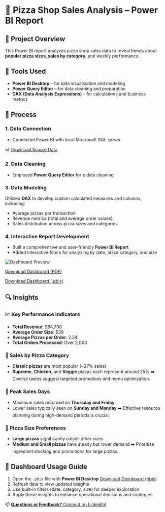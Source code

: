 # 🍕 Pizza Shop Sales Analysis – Power BI Report

## 📌 Project Overview

This Power BI report analyzes pizza shop sales data to reveal trends about **popular pizza sizes, sales by category**, and weekly performance. 

## 🧰 Tools Used

- **Power BI Desktop** – for data visualization and modeling
- **Power Query Editor** – for data cleaning and preparation
- **DAX (Data Analysis Expressions)** – for calculations and business metrics

## 🔄 Process

### 1. Data Connection
- Connected Power BI with local Mircrosoft SQL server

📊 [Download Source Data](Data/pizza_sales_excel_file.xlsx)

### 2. Data Cleaning
- Employed **Power Query Editor** for e data cleaning

### 3. Data Modeling
Utilized **DAX** to develop custom calculated measures and columns, including:
  - Average pizzas per transaction
  - Revenue metrics (total and average order values)
  - Sales distribution across pizza sizes and categories

 
### 4. Interactive Report Development
- Built a comprehensive and user-friendly **Power BI Report**
- Added interactive filters for analyzing by date, pizza category, and size
 
![Dashboard Preview](Report/Pizza_Shop_Report.png)

[Download Dashboard (PDF)](Report/Pizza_Shop_Report.pdf)

[Download Dashboard (.pbix)](Power_BI_report/Pizza_Shop.pbix)

## 🔍 Insights

### 📈 Key Performance Indicators
- **Total Revenue**: $64,700
- **Average Order Size**: $39
- **Average Pizzas per Order**: 2.34
- **Total Orders Processed**: Over 2,000

### 🍕 Sales by Pizza Category
- **Classic pizzas** are most popular (~27% sales)
- **Supreme**, **Chicken**, and **Veggie** pizzas each represent around 25%
➡️ Diverse tastes suggest targeted promotions and menu optimization.

### 📅 Peak Sales Days
- Maximum sales recorded on **Thursday and Friday**
- Lower sales typically seen on **Sunday and Monday**
➡️ Effective resource planning during high-demand periods is crucial.

### 📏 Pizza Size Preferences
- **Large pizzas** significantly outsell other sizes
- **Medium and Small pizzas** have steady but lower demand
➡️ Prioritize ingredient stocking and promotions for large pizzas.

## 🚀 Dashboard Usage Guide

1. Open the `.pbix` file with **Power BI Desktop**
   [Download Dashboard (pbix)](Power_BI_report/Pizza_Shop.pbix)
2. Refresh data to view updated insights
3. Use built-in filters (date, category, size) for deeper exploration
4. Apply these insights to enhance operational decisions and strategies

 

📫 [**Questions or Feedback?** Connect on LinkedIn!](https://www.linkedin.com/in/shehrozsarwar)
